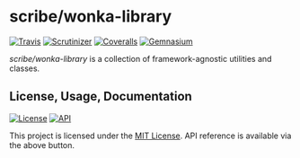# scribe/wonka-library

[![Travis](https://img.shields.io/travis/scr-be/wonka-library/master.svg?style=flat-square)](https://travis-ci.org/scr-be/wonka-library)
[![Scrutinizer](https://img.shields.io/scrutinizer/g/scr-be/wonka-library/master.svg?style=flat-square)](https://scrutinizer-ci.com/g/scr-be/wonka-library)
[![Coveralls](https://img.shields.io/coveralls/scr-be/wonka-library/master.svg?style=flat-square)](https://gemnasium.com/scr-be/wonka-library)
[![Gemnasium](https://img.shields.io/gemnasium/scr-be/wonka-library.svg?style=flat-square)](https://coveralls.io/github/scr-be/wonka-library)

*scribe/wonka-library* is a collection of framework-agnostic utilities and classes.

## License, Usage, Documentation

[![License](https://img.shields.io/badge/license-MIT-008AC6.svg?style=flat-square)](https://github.com/scr-be/wonka-library/blob/master/README.md)
[![API](https://img.shields.io/badge/docs-reference%20api-c75ec1.svg?style=flat-square)](https://wonka-library.scribe.tools/api)

This project is licensed under the [MIT License](https://github.com/scr-be/wonka-library/blob/master/README.md).
API reference is available via the above button.
